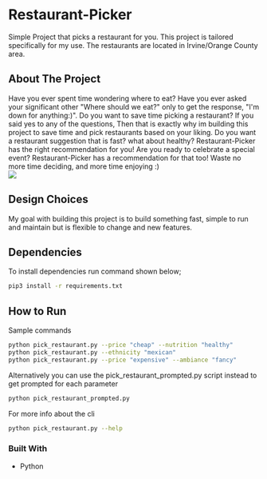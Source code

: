 # Restaurant-Picker
Simple Project that picks a restaurant for you. This project is tailored specifically for my use. The restaurants are located in Irvine/Orange County area.

## About The Project
Have you ever spent time wondering where to eat? Have you ever asked your significant other "Where should we eat?" only to get the response, "I'm down for anything:)". Do you want to save time picking a restaurant? If you said yes to any of the questions, Then that is exactly why im building this project to save time and pick restaurants based on your liking. Do you want a restaurant suggestion that is fast? what about healthy? Restaurant-Picker has the right recommendation for you! Are you ready to celebrate a special event? Restaurant-Picker has a recommendation for that too! Waste no more time deciding, and more time enjoying :)
<br />
![](https://github.com/lbragadev/Restaurant-Picker/blob/main/whatdoyouwant.gif)



## Design Choices

My goal with building this project is to build something fast, simple to run and maintain but is flexible to change and new features.

## Dependencies
To install dependencies run command shown below;

```bash
pip3 install -r requirements.txt
```

## How to Run
Sample commands
```bash
python pick_restaurant.py --price "cheap" --nutrition "healthy"
python pick_restaurant.py --ethnicity "mexican"
python pick_restaurant.py --price "expensive" --ambiance "fancy"
```

Alternatively you can use the pick_restaurant_prompted.py script instead to get prompted for each parameter
```bash
python pick_restaurant_prompted.py
```

For more info about the cli
```bash
python pick_restaurant.py --help
```
### Built With
- Python
